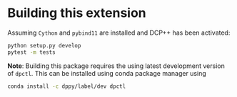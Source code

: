 # Building this extension

Assuming `Cython` and `pybind11` are installed and DCP++ has been activated:

```bash
python setup.py develop
pytest -m tests
```

**Note**: Building this package requires the using latest development version of `dpctl`.
This can be installed using conda package manager using

```bash
conda install -c dppy/label/dev dpctl
```